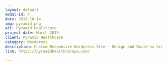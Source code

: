 ```yaml
---
layout: default
modal-id: 4
date: 2019-10-14
img: pyramid.png
alt: Pyramid Healthcare
project-date: March 2019
client: Pyramid Healthcare
category: Wordpress
description: Custom Responsive Wordpress Site – Design and Build <a href="https://pyramidhealthcarepa.com/" target="_blank">View Site ></a>
link: https://pyramidhealthcarepa.com/

---
```

